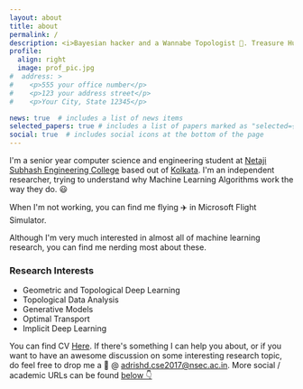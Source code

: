 ```yaml
---
layout: about
title: about
permalink: /
description: <i>Bayesian hacker and a Wannabe Topologist 🍩. Treasure Hunting in Non-Euclidean Spaces 🗺️.</i>
profile:
  align: right
  image: prof_pic.jpg
#  address: >
#    <p>555 your office number</p>
#    <p>123 your address street</p>
#    <p>Your City, State 12345</p>

news: true  # includes a list of news items
selected_papers: true # includes a list of papers marked as "selected={true}"
social: true  # includes social icons at the bottom of the page
---
```


I'm a senior year computer science and engineering student at [Netaji Subhash Engineering College](https://nsec.ac.in) based out of [Kolkata](https://goo.gl/maps/JezzqBHDZnpeonq5A). I'm an independent researcher, trying to understand why Machine Learning Algorithms work the way they do. 😃

When I'm not working, you can find me flying ✈️  in Microsoft Flight Simulator.

Although I'm very much interested in almost all of machine learning research, you can find me nerding most about these.

### Research Interests

- Geometric and Topological Deep Learning
- Topological Data Analysis
- Generative Models
- Optimal Transport
- Implicit Deep Learning

You can find CV [Here](./assets/pdf/Research%20Resume.pdf). If there's something I can help you about, or if you want to have an awesome discussion on some interesting research topic, do feel free to drop me a 📨 @ <adrishd.cse2017@nsec.ac.in>. More social / academic  URLs can be found [below 👇](#urls)
